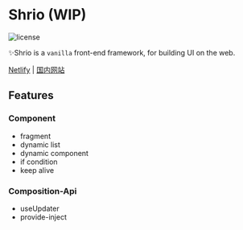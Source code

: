 # Shrio (WIP)

![license](https://img.shields.io/github/license/Akimotorakiyu/shrio)

✨Shrio is a `vanilla` front-end framework, for building UI on the web.

[Netlify](https://clever-rosalind-9cee08.netlify.app/) | [国内网站](https://shrio-8gz68v9mba15d6fa-1259330986.ap-shanghai.app.tcloudbase.com/)

## Features

### Component

- fragment
- dynamic list
- dynamic component
- if condition
- keep alive

### Composition-Api

- useUpdater
- provide-inject
